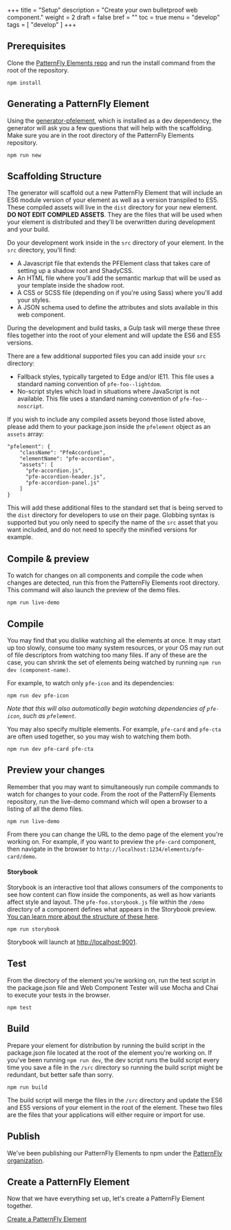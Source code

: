 +++
title = "Setup"
description = "Create your own bulletproof web component."
weight = 2
draft = false
bref = ""
toc = true
menu = "develop"
tags = [ "develop" ]
+++

## Prerequisites

Clone the [PatternFly Elements repo](https://github.com/patternfly/patternfly-elements) and run the install command from the root of the repository.

```
npm install
```

## Generating a PatternFly Element

Using the [generator-pfelement](https://github.com/patternfly/generator-pfelement), which is installed as a dev dependency, the generator will ask you a few questions that will help with the scaffolding. Make sure you are in the root directory of the PatternFly Elements repository.

```
npm run new
```

## Scaffolding Structure

The generator will scaffold out a new PatternFly Element that will include an ES6 module version of your element as well as a version transpiled to ES5. These compiled assets will live in the `dist` directory for your new element. **DO NOT EDIT COMPILED ASSETS**. They are the files that will be used when your element is distributed and they'll be overwritten during development and your build.

Do your development work inside in the `src` directory of your element. In the `src` directory, you'll find:

- A Javascript file that extends the PFElement class that takes care of setting up a shadow root and ShadyCSS.
- An HTML file where you'll add the semantic markup that will be used as your template inside the shadow root.
- A CSS or SCSS file (depending on if you're using Sass) where you'll add your styles.
- A JSON schema used to define the attributes and slots available in this web component.

During the development and build tasks, a Gulp task will merge these three files together into the root of your element and will update the ES6 and ES5 versions.

There are a few additional supported files you can add inside your `src` directory:

- Fallback styles, typically targeted to Edge and/or IE11. This file uses a standard naming convention of `pfe-foo--lightdom`.
- No-script styles which load in situations where JavaScript is not available.  This file uses a standard naming convention of `pfe-foo--noscript`.

If you wish to include any compiled assets beyond those listed above, please add them to your package.json inside the `pfelement` object as an `assets` array:

```
"pfelement": {
    "className": "PfeAccordion",
    "elementName": "pfe-accordion",
    "assets": [
      "pfe-accordion.js",
      "pfe-accordion-header.js",
      "pfe-accordion-panel.js"
    ]
}
```

This will add these additional files to the standard set that is being served to the `dist` directory for developers to use on their page.  Globbing syntax is supported but you only need to specify the name of the `src` asset that you want included, and do not need to specify the minified versions for example.

## Compile & preview

To watch for changes on all components and compile the code when changes are detected, run this from the PatternFly Elements root directory. This command will also launch the preview of the demo files.

```
npm run live-demo
```

## Compile

You may find that you dislike watching all the elements at once.  It may start up too slowly, consume too many system resources, or your OS may run out of file descriptors from watching too many files.  If any of these are the case, you can shrink the set of elements being watched by running `npm run dev (component-name)`.

For example, to watch only `pfe-icon` and its dependencies:

```
npm run dev pfe-icon
```

*Note that this will also automatically begin watching dependencies of `pfe-icon`, such as `pfelement`.*

You may also specify multiple elements.  For example, `pfe-card` and `pfe-cta` are often used together, so you may wish to watching them both.

```
npm run dev pfe-card pfe-cta
```

## Preview your changes

Remember that you may want to simultaneously run compile commands to watch for changes to your code. From the root of the PatternFly Elements repository, run the live-demo command which will open a browser to a listing of all the demo files.

```
npm run live-demo
```

From there you can change the URL to the demo page of the element you're working on. For example, if you want to preview the `pfe-card` component, then navigate in the browser to `http://localhost:1234/elements/pfe-card/demo`.



#### Storybook

Storybook is an interactive tool that allows consumers of the components to see how content can flow inside the components, as well as how variants affect style and layout. The `pfe-foo.storybook.js` file within the `/demo` directory of a component defines what appears in the Storybook preview. [You can learn more about the structure of these here](https://storybook.js.org/docs/basics/writing-stories/).

```
npm run storybook
```
Storybook will launch at [http://localhost:9001](http://localhost:9001).

## Test

From the directory of the element you're working on, run the test script in the package.json file and Web Component Tester will use Mocha and Chai to execute your tests in the browser.

```
npm test
```

## Build

Prepare your element for distribution by running the build script in the package.json file located at the root of the element you're working on. If you've been running `npm run dev`, the dev script runs the build script every time you save a file in the `/src` directory so running the build script might be redundant, but better safe than sorry.

```
npm run build
```

The build script will merge the files in the `/src` directory and update the ES6 and ES5 versions of your element in the root of the element. These two files are the files that your applications will either require or import for use.

## Publish

We've been publishing our PatternFly Elements to npm under the [PatternFly organization](https://www.npmjs.com/org/patternfly).

## Create a PatternFly Element

Now that we have everything set up, let's create a PatternFly Element together.

[Create a PatternFly Element](/docs/create-a-pfelement/step-1.html)
